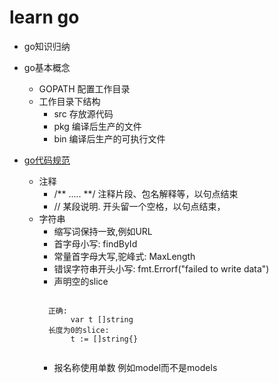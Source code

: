 # learn go

- go知识归纳
 - go基本概念
   - GOPATH 配置工作目录
   - 工作目录下结构
       - src 存放源代码
       - pkg 编译后生产的文件
       - bin 编译后生产的可执行文件

- [go代码规范](http://colobu.com/2017/02/07/write-idiomatic-golang-codes/?hmsr=toutiao.io&utm_medium=toutiao.io&utm_source=toutiao.io)
   - 注释
       - /** .....  **/ 注释片段、包名解释等，以句点结束
       - // 某段说明. 开头留一个空格，以句点结束，
   - 字符串
       - 缩写词保持一致,例如URL
       - 首字母小写: findById
       - 常量首字母大写,驼峰式: MaxLength
       - 错误字符串开头小写: fmt.Errorf("failed to write data")
       - 声明空的slice
       <pre><code>
       正确:
            var t []string
       长度为0的slice:
            t := []string{}
       </code></pre>
       - 报名称使用单数 例如model而不是models
